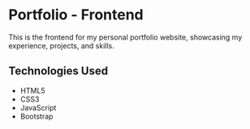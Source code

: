 # Portfolio - Frontend

This is the frontend for my personal portfolio website, showcasing my experience, projects, and skills.

## Technologies Used
- HTML5
- CSS3
- JavaScript
- Bootstrap 
